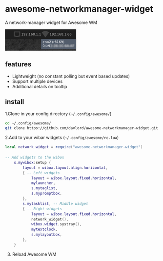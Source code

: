 # awesome-networkmanager-widget
A network-manager widget for Awesome WM

![awesome-networkmanager-widget screenshot](awesome-networkmanager-widget.png)

## features

* Lightweight (no constant polling but event based updates)
* Support multiple devices
* Additional details on tooltip

## install

1.Clone in your config directory (`~/.config/awesome/`)
```bash
cd ~/.config/awesome/
git clone https://github.com/davlord/awesome-networkmanager-widget.git
```

2.Add to your wibar widgets (`~/.config/awesome/rc.lua`)

```lua
local network_widget = require("awesome-networkmanager-widget")

-- Add widgets to the wibox
    s.mywibox:setup {
        layout = wibox.layout.align.horizontal,
        { -- Left widgets
            layout = wibox.layout.fixed.horizontal,
            mylauncher,
            s.mytaglist,
            s.mypromptbox,
        },
        s.mytasklist, -- Middle widget
        { -- Right widgets
            layout = wibox.layout.fixed.horizontal,
            network_widget(),
            wibox.widget.systray(),
            mytextclock,
            s.mylayoutbox,
        },
    }
```
3. Reload Awesome WM
